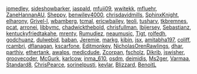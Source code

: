 [jpmedley](/en-US/profiles/jpmedley),
[sideshowbarker](/en-US/profiles/sideshowbarker),
[jaspald](/en-US/profiles/jaspald), [mfuji09](/en-US/profiles/mfuji09),
[wwitekk](/en-US/profiles/wwitekk), [mfluehr](/en-US/profiles/mfluehr),
[ZaneHannanAU](/en-US/profiles/ZaneHannanAU),
[Sheppy](/en-US/profiles/Sheppy),
[benwiley4000](/en-US/profiles/benwiley4000),
[chrisdavidmills](/en-US/profiles/chrisdavidmills),
[SphinxKnight](/en-US/profiles/SphinxKnight),
[elharony](/en-US/profiles/elharony),
[Grivel-l](/en-US/profiles/Grivel-l),
[wbamberg](/en-US/profiles/wbamberg), [tcmal](/en-US/profiles/tcmal),
[ericwbailey](/en-US/profiles/ericwbailey),
[teoli](/en-US/profiles/teoli), [tusharv](/en-US/profiles/tusharv),
[tkbremnes](/en-US/profiles/tkbremnes), [pcat](/en-US/profiles/pcat),
[arronei](/en-US/profiles/arronei), [libbymc](/en-US/profiles/libbymc),
[chadwickthebold](/en-US/profiles/chadwickthebold),
[chrisfullman](/en-US/profiles/chrisfullman),
[lbijersey](/en-US/profiles/lbijersey),
[Sebastianz](/en-US/profiles/Sebastianz),
[kentuckyfriedtakahe](/en-US/profiles/kentuckyfriedtakahe),
[mrenty](/en-US/profiles/mrenty), [Rumudiez](/en-US/profiles/Rumudiez),
[neaumusic](/en-US/profiles/neaumusic), [Tigt](/en-US/profiles/Tigt),
[rolfedh](/en-US/profiles/rolfedh),
[godchuanz](/en-US/profiles/godchuanz),
[dulwebid](/en-US/profiles/dulwebid), [baban](/en-US/profiles/baban),
[Jeremie](/en-US/profiles/Jeremie), [markg](/en-US/profiles/markg),
[kibin](/en-US/profiles/kibin), [jsx](/en-US/profiles/jsx),
[amitabha197](/en-US/profiles/amitabha197),
[coliff](/en-US/profiles/coliff), [rcambrj](/en-US/profiles/rcambrj),
[dflanagan](/en-US/profiles/dflanagan),
[kscarfone](/en-US/profiles/kscarfone),
[Editmonkey](/en-US/profiles/Editmonkey),
[NicholasOrenRawlings](/en-US/profiles/NicholasOrenRawlings),
[dhar](/en-US/profiles/dhar), [parthiv](/en-US/profiles/parthiv),
[ethertank](/en-US/profiles/ethertank),
[awalps](/en-US/profiles/awalps),
[medicdude](/en-US/profiles/medicdude),
[Zcorpan](/en-US/profiles/Zcorpan), [fscholz](/en-US/profiles/fscholz),
[Dikrib](/en-US/profiles/Dikrib), [jswisher](/en-US/profiles/jswisher),
[groovecoder](/en-US/profiles/groovecoder),
[McGurk](/en-US/profiles/McGurk), [karlcow](/en-US/profiles/karlcow),
[inma\_610](/en-US/profiles/inma_610), [osdm](/en-US/profiles/osdm),
[deimidis](/en-US/profiles/deimidis), [Ms2ger](/en-US/profiles/Ms2ger),
[Varmaa](/en-US/profiles/Varmaa),
[Standard8](/en-US/profiles/Standard8),
[ChrisPearce](/en-US/profiles/ChrisPearce),
[sorinelpusti](/en-US/profiles/sorinelpusti),
[kevlar](/en-US/profiles/kevlar), [Blizzard](/en-US/profiles/Blizzard),
[BenoitL](/en-US/profiles/BenoitL)
